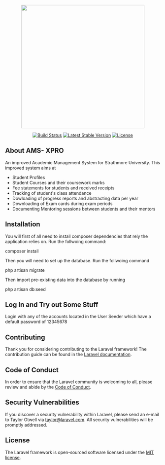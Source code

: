 <p align="center"><a href="https://laravel.com" target="_blank"><img src="https://strathmore.edu/wp-content/uploads/2019/08/University-Logo-Black-12.png" width="400"></a></p>

<p align="center">
<a href="https://travis-ci.org/laravel/framework"><img src="https://travis-ci.org/laravel/framework.svg" alt="Build Status"></a>
<a href="https://packagist.org/packages/laravel/framework"><img src="https://img.shields.io/packagist/v/laravel/framework" alt="Latest Stable Version"></a>
<a href="https://packagist.org/packages/laravel/framework"><img src="https://img.shields.io/packagist/l/laravel/framework" alt="License"></a>
</p>

## About AMS- XPRO

An improved Academic Management System for Strathmore University. This improved system aims at

- Student Profiles
- Student Courses and their coursework marks
- Fee statements for students and received receipts
- Tracking of student's class attendance
- Dowloading of progress reports and abstracting data per year
- Downloading of Exam cards during exam periods
- Documenting Mentoring sessions between students and their mentors



## Installation

You will first of all need to install composer dependencies that rely the application relies on. Run the follwoing command:

composer install

Then you will need to set up the database. Run the follwoing command

php artisan migrate

Then import pre-existing data into the database by running

php artisan db:seed

## Log In and Try out Some Stuff
Login with any of the accounts located in the User Seeder which have a default password of 12345678


## Contributing

Thank you for considering contributing to the Laravel framework! The contribution guide can be found in the [Laravel documentation](https://laravel.com/docs/contributions).

## Code of Conduct

In order to ensure that the Laravel community is welcoming to all, please review and abide by the [Code of Conduct](https://laravel.com/docs/contributions#code-of-conduct).

## Security Vulnerabilities

If you discover a security vulnerability within Laravel, please send an e-mail to Taylor Otwell via [taylor@laravel.com](mailto:taylor@laravel.com). All security vulnerabilities will be promptly addressed.

## License

The Laravel framework is open-sourced software licensed under the [MIT license](https://opensource.org/licenses/MIT).
